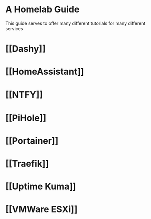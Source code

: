 A Homelab Guide
==
This guide serves to offer many different tutorials for many different services

[[Dashy]]
==

[[HomeAssistant]]
==

[[NTFY]]
==

[[PiHole]]
==

[[Portainer]]
==

[[Traefik]]
==

[[Uptime Kuma]]
==

[[VMWare ESXi]]
==